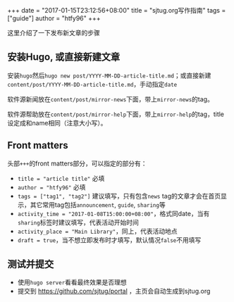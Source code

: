 +++
date = "2017-01-15T23:12:56+08:00"
title = "sjtug.org写作指南"
tags = ["guide"]
author = "htfy96"
+++

这里介绍了一下发布新文章的步骤

## 安装Hugo, 或直接新建文章
安装`hugo`然后`hugo new post/YYYY-MM-DD-article-title.md`；或直接新建`content/post/YYYY-MM-DD-article-title.md`，手动指定`date`

软件源新闻放在`content/post/mirror-news`下面，带上`mirror-news`的tag。

软件源帮助放在`content/post/mirror-help`下面，带上`mirror-help`的tag，title设定成和name相同（注意大小写）。

## Front matters
头部`+++`的front matters部分，可以指定的部分有：

- `title = "article title"` 必填
- `author = "htfy96"` 必填
- `tags = ["tag1", "tag2"]` 建议填写，只有包含`news` tag的文章才会在首页显示，其它常用tag包括`announcement`, `guide`, `sharing`等
- `activity_time = "2017-01-08T15:00:00+08:00"`，格式同date，当有`sharing`标签时建议填写，代表活动开始时间
- `activity_place = "Main Library"`，同上，代表活动地点
- `draft = true`，当不想立即发布时才填写，默认情况`false`不用填写

## 测试并提交
- 使用`hugo server`看看最终效果是否理想
- 提交到 https://github.com/sjtug/portal ，主页会自动生成到sjtug.org

